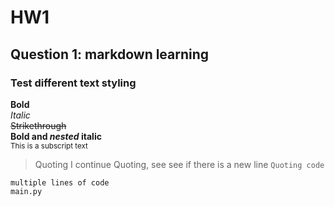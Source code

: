 # HW1

## Question 1: markdown learning

### Test different text styling
**Bold**  <br>
*Italic*  <br>
~~Strikethrough~~ <br>
**Bold and _nested_ italic** <br>
<sub>This is a subscript text</sub> <br>
>Quoting
>I continue Quoting, see see if there is a new line
`Quoting code`

```
multiple lines of code
main.py
```
